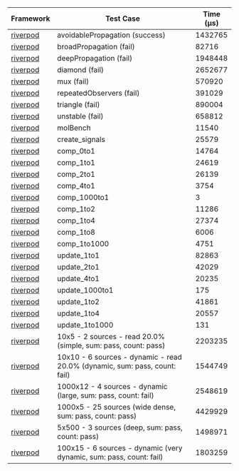 | Framework | Test Case | Time (μs) |
| --- | --- | --- |
| [riverpod](https://github.com/rrousselGit/riverpod) | avoidablePropagation (success) | 1432765 |
| [riverpod](https://github.com/rrousselGit/riverpod) | broadPropagation (fail) | 82716 |
| [riverpod](https://github.com/rrousselGit/riverpod) | deepPropagation (fail) | 1948448 |
| [riverpod](https://github.com/rrousselGit/riverpod) | diamond (fail) | 2652677 |
| [riverpod](https://github.com/rrousselGit/riverpod) | mux (fail) | 570920 |
| [riverpod](https://github.com/rrousselGit/riverpod) | repeatedObservers (fail) | 391029 |
| [riverpod](https://github.com/rrousselGit/riverpod) | triangle (fail) | 890004 |
| [riverpod](https://github.com/rrousselGit/riverpod) | unstable (fail) | 658812 |
| [riverpod](https://github.com/rrousselGit/riverpod) | molBench | 11540 |
| [riverpod](https://github.com/rrousselGit/riverpod) | create_signals | 25579 |
| [riverpod](https://github.com/rrousselGit/riverpod) | comp_0to1 | 14764 |
| [riverpod](https://github.com/rrousselGit/riverpod) | comp_1to1 | 24619 |
| [riverpod](https://github.com/rrousselGit/riverpod) | comp_2to1 | 26139 |
| [riverpod](https://github.com/rrousselGit/riverpod) | comp_4to1 | 3754 |
| [riverpod](https://github.com/rrousselGit/riverpod) | comp_1000to1 | 3 |
| [riverpod](https://github.com/rrousselGit/riverpod) | comp_1to2 | 11286 |
| [riverpod](https://github.com/rrousselGit/riverpod) | comp_1to4 | 27374 |
| [riverpod](https://github.com/rrousselGit/riverpod) | comp_1to8 | 6006 |
| [riverpod](https://github.com/rrousselGit/riverpod) | comp_1to1000 | 4751 |
| [riverpod](https://github.com/rrousselGit/riverpod) | update_1to1 | 82863 |
| [riverpod](https://github.com/rrousselGit/riverpod) | update_2to1 | 42029 |
| [riverpod](https://github.com/rrousselGit/riverpod) | update_4to1 | 20235 |
| [riverpod](https://github.com/rrousselGit/riverpod) | update_1000to1 | 175 |
| [riverpod](https://github.com/rrousselGit/riverpod) | update_1to2 | 41861 |
| [riverpod](https://github.com/rrousselGit/riverpod) | update_1to4 | 20557 |
| [riverpod](https://github.com/rrousselGit/riverpod) | update_1to1000 | 131 |
| [riverpod](https://github.com/rrousselGit/riverpod) | 10x5 - 2 sources - read 20.0% (simple, sum: pass, count: pass) | 2203235 |
| [riverpod](https://github.com/rrousselGit/riverpod) | 10x10 - 6 sources - dynamic - read 20.0% (dynamic, sum: pass, count: fail) | 1544749 |
| [riverpod](https://github.com/rrousselGit/riverpod) | 1000x12 - 4 sources - dynamic (large, sum: pass, count: fail) | 2548619 |
| [riverpod](https://github.com/rrousselGit/riverpod) | 1000x5 - 25 sources (wide dense, sum: pass, count: pass) | 4429929 |
| [riverpod](https://github.com/rrousselGit/riverpod) | 5x500 - 3 sources (deep, sum: pass, count: pass) | 1498971 |
| [riverpod](https://github.com/rrousselGit/riverpod) | 100x15 - 6 sources - dynamic (very dynamic, sum: pass, count: fail) | 1803259 |
